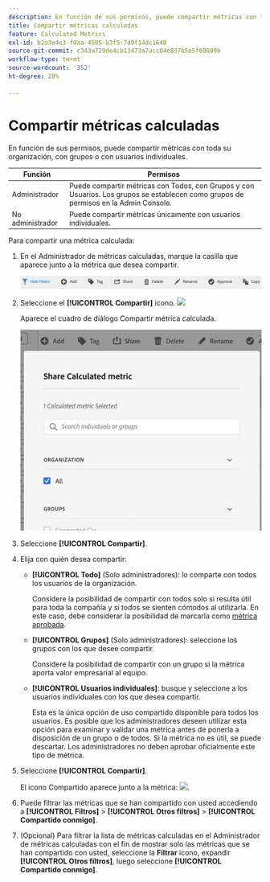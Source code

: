 ```yaml
---
description: En función de sus permisos, puede compartir métricas con toda su organización, con grupos o con usuarios individuales.
title: Compartir métricas calculadas
feature: Calculated Metrics
exl-id: b2a3e4e3-f0aa-4505-b3f5-7d9f14dc1640
source-git-commit: c343a729de4cb13473a7acc04e837b5e5f69809b
workflow-type: tm+mt
source-wordcount: '352'
ht-degree: 28%

---
```


# Compartir métricas calculadas

En función de sus permisos, puede compartir métricas con toda su organización, con grupos o con usuarios individuales.

| Función | Permisos |
|---|---|
| Administrador | Puede compartir métricas con Todos, con Grupos y con Usuarios. Los grupos se establecen como grupos de permisos en la Admin Console. |
| No administrador | Puede compartir métricas únicamente con usuarios individuales. |

Para compartir una métrica calculada:

1. En el Administrador de métricas calculadas, marque la casilla que aparece junto a la métrica que desea compartir.

   ![Administrador de métricas calculadas que muestra los iconos disponibles en la parte superior de la ventana, incluidos Ocultar filtros, Etiquetar, Compartir, Eliminar y Copiar.](assets/cm_task_bar.png)

1. Seleccione el **[!UICONTROL Compartir]** icono. ![](https://spectrum.adobe.com/static/icons/workflow_18/Smock_Share_18_N.svg)

   Aparece el cuadro de diálogo Compartir métrica calculada.

   ![Compartir la ventana de métricas calculadas con todos los seleccionados para la organización.](assets/cm_share.png)

1. Seleccione **[!UICONTROL Compartir]**.

1. Elija con quién desea compartir:

   * **[!UICONTROL Todo]** (Solo administradores): lo comparte con todos los usuarios de la organización.

     Considere la posibilidad de compartir con todos solo si resulta útil para toda la compañía y si todos se sienten cómodos al utilizarla. En este caso, debe considerar la posibilidad de marcarla como [métrica aprobada](/help/components/calc-metrics/cm-workflow/cm-approving.md).

   * **[!UICONTROL Grupos]** (Solo administradores): seleccione los grupos con los que desee compartir.

     Considere la posibilidad de compartir con un grupo si la métrica aporta valor empresarial al equipo.

   * **[!UICONTROL Usuarios individuales]**: busque y seleccione a los usuarios individuales con los que desea compartir.

     Esta es la única opción de uso compartido disponible para todos los usuarios. Es posible que los administradores deseen utilizar esta opción para examinar y validar una métrica antes de ponerla a disposición de un grupo o de todos. Si la métrica no es útil, se puede descartar. Los administradores no deben aprobar oficialmente este tipo de métrica.

1. Seleccione **[!UICONTROL Compartir]**.

   El icono Compartido aparece junto a la métrica: ![](https://spectrum.adobe.com/static/icons/workflow_18/Smock_Share_18_N.svg).

1. Puede filtrar las métricas que se han compartido con usted accediendo a **[!UICONTROL Filtros]** > **[!UICONTROL Otros filtros]** > **[!UICONTROL Compartido conmigo]**.

1. (Opcional) Para filtrar la lista de métricas calculadas en el Administrador de métricas calculadas con el fin de mostrar solo las métricas que se han compartido con usted, seleccione la **Filtrar** icono, expandir **[!UICONTROL Otros filtros]**, luego seleccione **[!UICONTROL Compartido conmigo]**.
